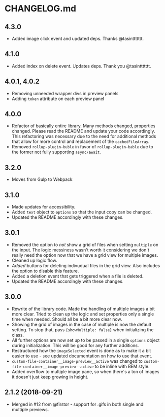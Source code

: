 # CHANGELOG.md

## 4.3.0

-   Added image click event and updated deps. Thanks @tasinttttttt.

## 4.1.0

-   Added index on delete event. Updates deps. Thank you @tasinttttttt.

## 4.0.1, 4.0.2

-   Removing unneeded wrapper divs in preview panels
-   Adding `token` attribute on each preview panel

## 4.0.0

-   Refactor of basically entire library. Many methods changed, properties changed. Please read the README and update your code accordingly. This refactoring was necessary due to the need for additional methods that allow for more control and replacement of the `cachedFileArray`.
-   Removed `rollup-plugin-buble` in favor of `rollup-plugin-bable` due to the former not fully supporting `async/await`.

## 3.2.0

-   Moves from Gulp to Webpack

## 3.1.0

-   Made updates for accessibility.
-   Added `text` object to `options` so that the input copy can be changed.
-   Updated the README accordingly with these changes.

## 3.0.1

-   Removed the option to _not_ show a grid of files when setting `multiple` on the input. The logic messiness wasn't worth it considering we don't really need the option now that we have a grid view for multiple images.
-   Cleaned up logic flow.
-   _Added_ buttons for deleting indivudual files in the grid view. Also includes the option to disable this feature.
-   Added a deletion event that gets triggered when a file is deleted.
-   Updated the README accordingly with these changes.

## 3.0.0

-   Rewrite of the library code. Made the handling of multiple images a bit more clear. Tried to clean up the logic and set properties only a single time when needed. Should all be a bit more clear now.
-   Showing the grid of images in the case of multiple is now the default setting. To stop that, pass
    `{showMultiple: false}` when initializing the class.
-   All further options are now set up to be passed in a single `options` object during initialization. This will be good for any further additions.
-   Restructured how the `imageSelected` event is done as to make it a bit easier to use - see updated documentation on how to use that event.
-   `custom-file-container__image-preview__active` was changed to `custom-file-container__image-preview--active` to be inline with BEM style.
-   Added overflow to multiple image pane, so when there's a ton of images it doesn't just keep growing in height.

## 2.1.2 (2018-09-21)

-   Merged in #12 from @firstor - support for .gifs in both single and multiple previews.
